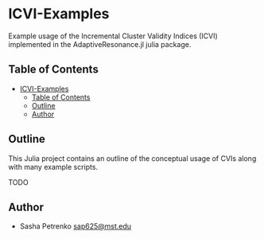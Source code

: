 # ICVI-Examples

Example usage of the Incremental Cluster Validity Indices (ICVI) implemented in the AdaptiveResonance.jl julia package.

## Table of Contents

- [ICVI-Examples](#icvi-examples)
  - [Table of Contents](#table-of-contents)
  - [Outline](#outline)
  - [Author](#author)

## Outline

This Julia project contains an outline of the conceptual usage of CVIs along with many example scripts.

TODO

## Author

- Sasha Petrenko <sap625@mst.edu>
